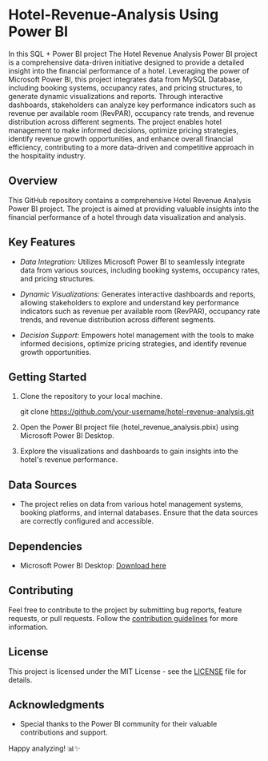 # Hotel-Revenue-Analysis Using Power BI

In this SQL + Power BI project 
The Hotel Revenue Analysis Power BI project is a comprehensive data-driven initiative designed to provide a detailed insight into the financial performance of a hotel. Leveraging the power of Microsoft Power BI, this project integrates data from MySQL Database, including booking systems, occupancy rates, and pricing structures, to generate dynamic visualizations and reports. Through interactive dashboards, stakeholders can analyze key performance indicators such as revenue per available room (RevPAR), occupancy rate trends, and revenue distribution across different segments. The project enables hotel management to make informed decisions, optimize pricing strategies, identify revenue growth opportunities, and enhance overall financial efficiency, contributing to a more data-driven and competitive approach in the hospitality industry.


## Overview

This GitHub repository contains a comprehensive Hotel Revenue Analysis Power BI project. The project is aimed at providing valuable insights into the financial performance of a hotel through data visualization and analysis.

## Key Features

- *Data Integration:* Utilizes Microsoft Power BI to seamlessly integrate data from various sources, including booking systems, occupancy rates, and pricing structures.

- *Dynamic Visualizations:* Generates interactive dashboards and reports, allowing stakeholders to explore and understand key performance indicators such as revenue per available room (RevPAR), occupancy rate trends, and revenue distribution across different segments.

- *Decision Support:* Empowers hotel management with the tools to make informed decisions, optimize pricing strategies, and identify revenue growth opportunities.

## Getting Started

1. Clone the repository to your local machine.
   
   git clone https://github.com/your-username/hotel-revenue-analysis.git
   

2. Open the Power BI project file (hotel_revenue_analysis.pbix) using Microsoft Power BI Desktop.

3. Explore the visualizations and dashboards to gain insights into the hotel's revenue performance.

## Data Sources

- The project relies on data from various hotel management systems, booking platforms, and internal databases. Ensure that the data sources are correctly configured and accessible.

## Dependencies

- Microsoft Power BI Desktop: [Download here](https://powerbi.microsoft.com/desktop/)

## Contributing

Feel free to contribute to the project by submitting bug reports, feature requests, or pull requests. Follow the [contribution guidelines](CONTRIBUTING.md) for more information.

## License

This project is licensed under the MIT License - see the [LICENSE](LICENSE) file for details.

## Acknowledgments

- Special thanks to the Power BI community for their valuable contributions and support.

Happy analyzing! 📊✨
